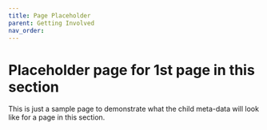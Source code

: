 ```yaml
---
title: Page Placeholder
parent: Getting Involved
nav_order:
---
```


# Placeholder page for 1st page in this section

This is just a sample page to demonstrate what the child meta-data will look like
for a page in this section.